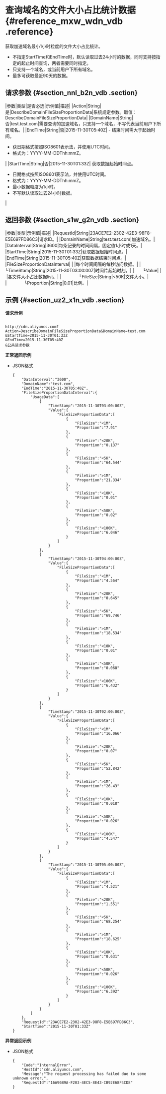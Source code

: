 # 查询域名的文件大小占比统计数据 {#reference_mxw_wdn_vdb .reference}

获取加速域名最小1小时粒度的文件大小占比统计。

-   不指定StartTime和EndTime时，默认读取过去24小时的数据，同时支持按指定的起止时间查询，两者需要同时指定。
-   只支持一个域名，或当前用户下所有域名。
-   最多可获取最近90天的数据。

## 请求参数 {#section_nnl_b2n_vdb .section}

|参数|类型|是否必选|示例值|描述|
|Action|String|是|DescribeDomainFileSizeProportionData|系统规定参数。取值：DescribeDomainFileSizeProportionData|
|DomainName|String|否|test.test.com|需要查询的加速域名，只支持一个域名，不写代表当前用户下所有域名。|
|EndTime|String|否|2015-11-30T05:40Z| -   结束时间需大于起始时间。
-   获日期格式按照ISO8601表示法，并使用UTC时间。
-   格式为：YYYY-MM-DDThh:mmZ。

 |
|StartTime|String|否|2015-11-30T01:33Z| 获取数据起始时间点。

 -   日期格式按照ISO8601表示法，并使用UTC时间。
-   格式为：YYYY-MM-DDThh:mmZ。
-   最小数据粒度为1小时。
-   不写默认读取过去24小时数据。

 |

## 返回参数 {#section_s1w_g2n_vdb .section}

|参数|类型|示例值|描述|
|RequestId|String|23ACE7E2-2302-42E3-98F8-E5E697FD86C3|请求ID。|
|DomainName|String|test.test.com|加速域名。|
|DataInterval|String|3600|每条记录的时间间隔，固定值1小时或1天。|
|StartTime|String|2015-11-30T01:33Z|获取数据起始时间点。|
|EndTime|String|2015-11-30T05:40Z|获取数据结束时间点。|
|FileSizeProportionDataInterval| | |每个时间间隔的每秒访问数据。|
|  └TimeStamp|String|2015-11-30T03:00:00Z|时间片起始时刻。|
|  └Value| | |各文件大小占比数据list。|
|    └FileSize|String|<50K|文件大小。|
|    └Proportion|String|0.01|比例。|

## 示例 {#section_uz2_x1n_vdb .section}

**请求示例**

```

http://cdn.aliyuncs.com?Action=DescribeDomainFileSizeProportionData&DomainName=test.com
&StartTime=2015-11-30T01:33Z
&EndTime=2015-11-30T05:40Z
&公共请求参数
```

**正常返回示例**

-   JSON格式

    ```
    {
        "DataInterval":"3600",
        "DomainName":"test.com",
        "EndTime":"2015-11-30T05:40Z",
        "FileSizeProportionDataInterval":{
            "UsageData":[
                {
                    "TimeStamp":"2015-11-30T03:00:00Z",
                    "Value":{
                        "FileSizeProportionData":[
                            {
                                "FileSize":"<1M",
                                "Proportion":"7.91"
                            },
                            {
                                "FileSize":"<20K",
                                "Proportion":"0.137"
                            },
                            {
                                "FileSize":"<5K",
                                "Proportion":"64.544"
                            },
                            {
                                "FileSize":">1M",
                                "Proportion":"21.334"
                            },
                            {
                                "FileSize":"<10K",
                                "Proportion":"0.01"
                            },
                            {
                                "FileSize":"<50K",
                                "Proportion":"0.02"
                            },
                            {
                                "FileSize":"<100K",
                                "Proportion":"6.046"
                            }
                        ]
                    }
                },
                {
                    "TimeStamp":"2015-11-30T04:00:00Z",
                    "Value":{
                        "FileSizeProportionData":[
                            {
                                "FileSize":"<1M",
                                "Proportion":"4.564"
                            },
                            {
                                "FileSize":"<20K",
                                "Proportion":"0.645"
                            },
                            {
                                "FileSize":"<5K",
                                "Proportion":"69.746"
                            },
                            {
                                "FileSize":">1M",
                                "Proportion":"18.534"
                            },
                            {
                                "FileSize":"<10K",
                                "Proportion":"0.01"
                            },
                            {
                                "FileSize":"<50K",
                                "Proportion":"0.068"
                            },
                            {
                                "FileSize":"<100K",
                                "Proportion":"6.432"
                            }
                        ]
                    }
                },
                {
                    "TimeStamp":"2015-11-30T02:00:00Z",
                    "Value":{
                        "FileSizeProportionData":[
                            {
                                "FileSize":"<1M",
                                "Proportion":"16.066"
                            },
                            {
                                "FileSize":"<20K",
                                "Proportion":"0.07"
                            },
                            {
                                "FileSize":"<5K",
                                "Proportion":"52.842"
                            },
                            {
                                "FileSize":">1M",
                                "Proportion":"26.43"
                            },
                            {
                                "FileSize":"<10K",
                                "Proportion":"0.018"
                            },
                            {
                                "FileSize":"<50K",
                                "Proportion":"0.026"
                            },
                            {
                                "FileSize":"<100K",
                                "Proportion":"4.547"
                            }
                        ]
                    }
                },
                {
                    "TimeStamp":"2015-11-30T05:00:00Z",
                    "Value":{
                        "FileSizeProportionData":[
                            {
                                "FileSize":"<1M",
                                "Proportion":"4.521"
                            },
                            {
                                "FileSize":"<20K",
                                "Proportion":"1.551"
                            },
                            {
                                "FileSize":"<5K",
                                "Proportion":"68.254"
                            },
                            {
                                "FileSize":">1M",
                                "Proportion":"18.625"
                            },
                            {
                                "FileSize":"<10K",
                                "Proportion":"0.631"
                            },
                            {
                                "FileSize":"<50K",
                                "Proportion":"0.026"
                            },
                            {
                                "FileSize":"<100K",
                                "Proportion":"6.392"
                            }
                        ]
                    }
                }
            ]
        },
        "RequestId":"23ACE7E2-2302-42E3-98F8-E5E697FD86C3",
        "StartTime":"2015-11-30T01:33Z"
    }
    ```


**异常返回示例**

-   JSON格式

    ```
    {
        "Code":"InternalError",
        "HostId":"cdn.aliyuncs.com",
        "Message":"The request processing has failed due to some unknown error.",
        "RequestId":"16A96B9A-F203-4EC5-8E43-CB92E68F4CD8"
    }
    ```



